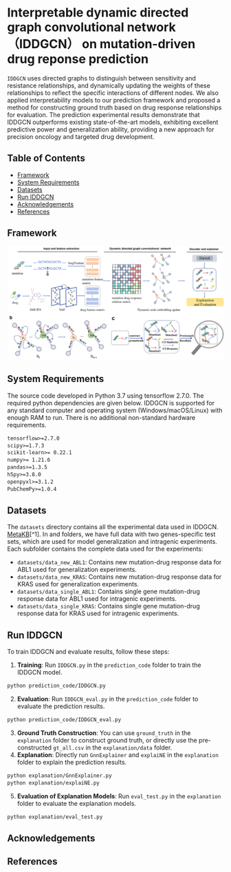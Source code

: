 # Interpretable dynamic directed graph convolutional network（IDDGCN） on mutation-driven drug reponse prediction

`IDDGCN` uses directed graphs to distinguish between sensitivity and resistance relationships, and dynamically updating the weights of these relationships to reflect the specific interactions of different nodes. We also applied interpretability models to our prediction framework and proposed a method for constructing ground truth based on drug response relationships for evaluation. The prediction experimental results demonstrate that IDDGCN outperforms existing state-of-the-art models, exhibiting excellent predictive power and generalization ability, providing a new approach for precision oncology and targeted drug development.

## Table of Contents
- [Framework](#framework)
- [System Requirements](#system-requirements)
- [Datasets](#datasets)
- [Run IDDGCN](#run-iddgcn)
- [Acknowledgements](#acknowledgements)
- [References](#References)

## Framework
![Framework](image/流程图.png)

## System Requirements
The source code developed in Python 3.7 using tensorflow  2.7.0. The required python dependencies are given below. IDDGCN is supported for any standard computer and operating system (Windows/macOS/Linux) with enough RAM to run. There is no additional non-standard hardware requirements.
```markdown
tensorflow>=2.7.0
scipy>=1.7.3
scikit-learn>= 0.22.1
numpy>= 1.21.6
pandas>=1.3.5
h5py>=3.8.0
openpyxl>=3.1.2
PubChemPy>=1.0.4
```

## Datasets
The `datasets` directory contains all the experimental data used in IDDGCN. [MetaKB](https://search.cancervariants.org/#*)[^1].
In and folders, we have full data with two genes-specific test sets, which are used for model generalization and intragenic experiments. Each subfolder contains the complete data used for the experiments:
- `datasets/data_new_ABL1`: Contains new mutation-drug response data for ABL1 used for generalization experiments.
- `datasets/data_new_KRAS`: Contains new mutation-drug response data for KRAS used for generalization experiments.
- `datasets/data_single_ABL1`: Contains single gene mutation-drug response data for ABL1 used for intragenic experiments.
- `datasets/data_single_KRAS`: Contains single gene mutation-drug response data for KRAS used for intragenic experiments.

## Run IDDGCN

To train IDDGCN and evaluate results, follow these steps:

1. **Training**: Run `IDDGCN.py` in the `prediction_code` folder to train the IDDGCN model. 
```markdown
python prediction_code/IDDGCN.py
```
2. **Evaluation**: Run `IDDGCN_eval.py` in the `prediction_code` folder to evaluate the prediction results.
```markdown
python prediction_code/IDDGCN_eval.py
```
3. **Ground Truth Construction**: You can use `ground_truth` in the `explanation` folder to construct ground truth, or directly use the pre-constructed `gt_all.csv` in the `explanation/data` folder.
4. **Explanation**: Directly run `GnnExplainer` and `explaiNE` in the `explanation` folder to explain the prediction results.
```markdown
python explanation/GnnExplainer.py
python explanation/explaiNE.py
```
5. **Evaluation of Explanation Models**: Run `eval_test.py` in the `explanation` folder to evaluate the explanation models.  
```markdown
python explanation/eval_test.py
```
## Acknowledgements

## References
[^1]:Wagner A H, Walsh B, Mayfield G, et al. A harmonized meta-knowledgebase of clinical interpretations of somatic genomic variants in cancer[J]. Nature genetics, 2020, 52(4): 448-457.
